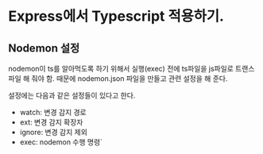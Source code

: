 # Express에서 Typescript 적용하기.

## Nodemon 설정

nodemon이 ts를 알아먹도록 하기 위해서 실행(exec) 전에 ts파일을 js파일로 트랜스파일 해 줘야 함.
때문에 nodemon.json 파일을 만들고 관련 설정을 해 준다.

설정에는 다음과 같은 설정들이 있다고 한다.

- watch: 변경 감지 경로
- ext: 변경 감지 확장자
- ignore: 변경 감지 제외
- exec: nodemon 수행 명령`
